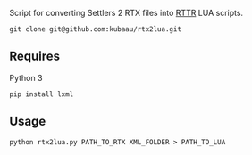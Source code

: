 Script for converting Settlers 2 RTX files into [RTTR](https://github.com/Return-To-The-Roots/s25client) LUA scripts.

`git clone git@github.com:kubaau/rtx2lua.git`

## Requires

Python 3

`pip install lxml`

## Usage

```
python rtx2lua.py PATH_TO_RTX XML_FOLDER > PATH_TO_LUA
```
